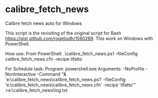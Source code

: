 # calibre_fetch_news
Calibre fetch news auto for Windows

This script is the revisiting of the original script for Bash https://gist.github.com/rogeliodh/1560289.
This work on Windows with PowerShell.

How use:
From PowerShell: .\calibre_fetch_news.ps1 -fileConfig calibre_fetch_news.cfn -recipe ilfatto

For Schedule task:
Program: powershell.exe
Arguments:
-NoProfile -NonInteractive -Command  "& 'e:\calibre_fetch_news\calibre_fetch_news.ps1' -fileConfig 'e:\calibre_fetch_news\calibre_fetch_news.cfn' -recipe 'ilfatto'" >e:\calibre_fetch_news\log.txt